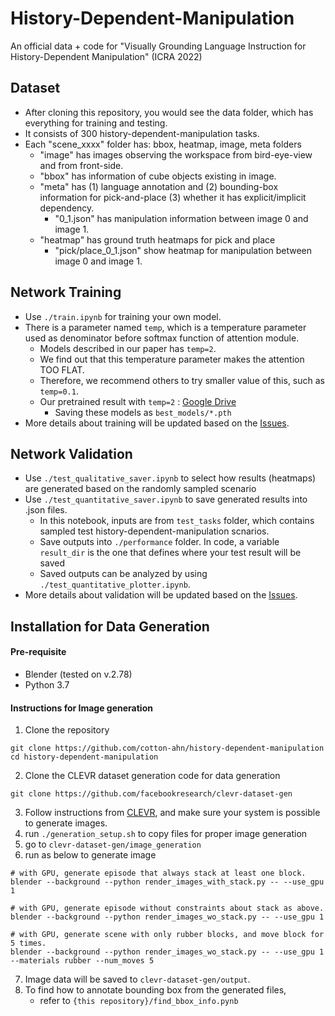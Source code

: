 # History-Dependent-Manipulation
An official data + code for "Visually Grounding Language Instruction for History-Dependent Manipulation" (ICRA 2022)

## Dataset
- After cloning this repository, you would see the data folder, which has everything for training and testing.
- It consists of 300 history-dependent-manipulation tasks.
- Each "scene_xxxx" folder has: bbox, heatmap, image, meta folders
    - "image" has images observing the workspace from bird-eye-view and from front-side.
    - "bbox" has information of cube objects existing in image.
    - "meta" has (1) language annotation and (2) bounding-box information for pick-and-place (3) whether it has explicit/implicit dependency.
        - "0_1.json" has manipulation information between image 0 and image 1. 
    - "heatmap" has ground truth heatmaps for pick and place
        - "pick/place_0_1.json" show heatmap for manipulation between image 0 and image 1.

## Network Training
- Use `./train.ipynb` for training your own model.
- There is a parameter named `temp`, which is a temperature parameter used as denominator before softmax function of attention module.
    - Models described in our paper has `temp=2`.
    - We find out that this temperature parameter makes the attention TOO FLAT. 
    - Therefore, we recommend others to try smaller value of this, such as `temp=0.1`.
    - Our pretrained result with `temp=2` : [Google Drive](https://drive.google.com/drive/folders/1GUGPGhVE7fgiZMyVHEebVLhrtbPB2Itz?usp=sharing)
        - Saving these models as `best_models/*.pth`
- More details about training will be updated based on the [Issues](https://github.com/cotton-ahn/history-dependent-manipulation/issues).

## Network Validation
- Use `./test_qualitative_saver.ipynb` to select how results (heatmaps) are generated based on the randomly sampled scenario
- Use `./test_quantitative_saver.ipynb` to save generated results into .json files.
    - In this notebook, inputs are from `test_tasks` folder, which contains sampled test history-dependent-manipulation scnarios.
    - Save outputs into `./performance` folder. In code, a variable `result_dir` is the one that defines where your test result will be saved
    - Saved outputs can be analyzed by using `./test_quantitative_plotter.ipynb`.
- More details about validation will be updated based on the [Issues](https://github.com/cotton-ahn/history-dependent-manipulation/issues).

## Installation for Data Generation
#### Pre-requisite
- Blender (tested on v.2.78)
- Python 3.7

#### Instructions for Image generation
1. Clone the repository
```
git clone https://github.com/cotton-ahn/history-dependent-manipulation
cd history-dependent-manipulation
```
2. Clone the CLEVR dataset generation code for data generation
```
git clone https://github.com/facebookresearch/clevr-dataset-gen
```
3. Follow instructions from [CLEVR](https://github.com/facebookresearch/clevr-dataset-gen), and make sure your system is possible to generate images.
4. run `./generation_setup.sh` to copy files for proper image generation
5. go to `clevr-dataset-gen/image_generation`
6. run as below to generate image
```
# with GPU, generate episode that always stack at least one block.
blender --background --python render_images_with_stack.py -- --use_gpu 1

# with GPU, generate episode without constraints about stack as above.
blender --background --python render_images_wo_stack.py -- --use_gpu 1

# with GPU, generate scene with only rubber blocks, and move block for 5 times.
blender --background --python render_images_wo_stack.py -- --use_gpu 1 --materials rubber --num_moves 5

```
7. Image data will be saved to `clevr-dataset-gen/output`.
8. To find how to annotate bounding box from the generated files, 
   - refer to `{this repository}/find_bbox_info.pynb`
